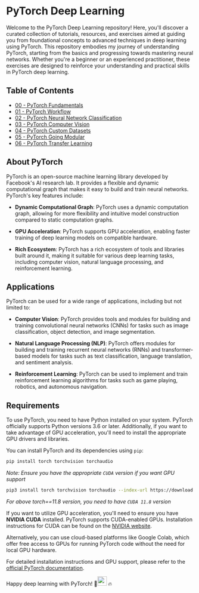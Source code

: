 # PyTorch Deep Learning 

Welcome to the PyTorch Deep Learning repository! Here, you'll discover a curated collection of tutorials, resources, and exercises aimed at guiding you from foundational concepts to advanced techniques in deep learning using PyTorch. This repository embodies my journey of understanding PyTorch, starting from the basics and progressing towards mastering neural networks. Whether you're a beginner or an experienced practitioner, these exercises are designed to reinforce your understanding and practical skills in PyTorch deep learning.

## Table of Contents

- [00 - PyTorch Fundamentals](https://github.com/SahashRaee/Data_Science/tree/main/4.Deep_Learning_in_PyTorch/00_Pytorch_Fundamentals)
- [01 - PyTorch Workflow](https://github.com/SahashRaee/Data_Science/tree/main/4.Deep_Learning_in_PyTorch/01_PyTorch_Workflow)
- [02 - PyTorch Neural Network Classification](https://github.com/SahashRaee/Data_Science/tree/main/4.Deep_Learning_in_PyTorch/02_PyTorch_Neural_Network_Classification)
- [03 - PyTorch Computer Vision](https://github.com/LuluW8071/Data-Science/tree/main/Pytorch/03_PyTorch_Computer_Vision)
- [04 - PyTorch Custom Datasets](https://github.com/LuluW8071/Data-Science/tree/main/Pytorch/04_PyTorch_Custom_Datasets)
- [05 - PyTorch Going Modular](https://github.com/LuluW8071/Data-Science/tree/main/Pytorch/05_PyTorch_Going_Modular/going_modular)
- [06 - PyTorch Transfer Learning](https://github.com/LuluW8071/Data-Science/tree/main/Pytorch/06_PyTorch_Transfer_Learning)
 
## About PyTorch

PyTorch is an open-source machine learning library developed by Facebook's AI research lab. It provides a flexible and dynamic computational graph that makes it easy to build and train neural networks. PyTorch's key features include:

- **Dynamic Computational Graph**: PyTorch uses a dynamic computation graph, allowing for more flexibility and intuitive model construction compared to static computation graphs.
  
- **GPU Acceleration**: PyTorch supports GPU acceleration, enabling faster training of deep learning models on compatible hardware.
  
- **Rich Ecosystem**: PyTorch has a rich ecosystem of tools and libraries built around it, making it suitable for various deep learning tasks, including computer vision, natural language processing, and reinforcement learning.

## Applications

PyTorch can be used for a wide range of applications, including but not limited to:

- **Computer Vision**: PyTorch provides tools and modules for building and training convolutional neural networks (CNNs) for tasks such as image classification, object detection, and image segmentation.

- **Natural Language Processing (NLP)**: PyTorch offers modules for building and training recurrent neural networks (RNNs) and transformer-based models for tasks such as text classification, language translation, and sentiment analysis.

- **Reinforcement Learning**: PyTorch can be used to implement and train reinforcement learning algorithms for tasks such as game playing, robotics, and autonomous navigation.

## Requirements

To use PyTorch, you need to have Python installed on your system. PyTorch officially supports Python versions 3.6 or later. Additionally, if you want to take advantage of GPU acceleration, you'll need to install the appropriate GPU drivers and libraries.

You can install PyTorch and its dependencies using `pip`:

```bash
pip install torch torchvision torchaudio
```

*Note: Ensure you have the appropriate `CUDA` version if you want GPU support*</br>
```bash
pip3 install torch torchvision torchaudio --index-url https://download.pytorch.org/whl/cu118
```
*For above torch==11.8 version, you need to have `CUDA 11.8` version*

If you want to utilize GPU acceleration, you'll need to ensure you have **NVIDIA CUDA** installed. PyTorch supports CUDA-enabled GPUs. Installation instructions for CUDA can be found on the [NVIDIA website](https://developer.nvidia.com/cuda-toolkit).

Alternatively, you can use cloud-based platforms like Google Colab, which offer free access to GPUs for running PyTorch code without the need for local GPU hardware.

For detailed installation instructions and GPU support, please refer to the [official PyTorch documentation](https://pytorch.org/get-started/locally/).

Happy deep learning with PyTorch! 🚀<img src="https://user-images.githubusercontent.com/74038190/213844263-a8897a51-32f4-4b3b-b5c2-e1528b89f6f3.png" width="25px" /> 🔥
